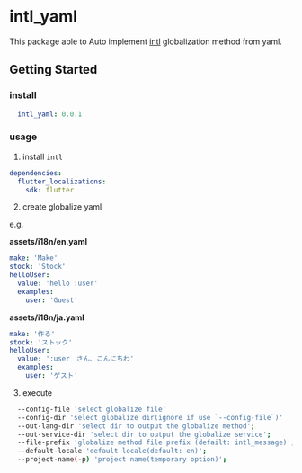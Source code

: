 # intl_yaml

This package able to Auto implement [intl](https://pub.dartlang.org/packages/intl) globalization method from yaml.

## Getting Started

### install

```yaml
  intl_yaml: 0.0.1
```

### usage

1. install `intl`

```yaml
dependencies:
  flutter_localizations:
    sdk: flutter
```

2. create globalize yaml

e.g.

**assets/i18n/en.yaml**

```yaml
make: 'Make'
stock: 'Stock'
helloUser:
  value: 'hello :user'
  examples:
    user: 'Guest'
```


**assets/i18n/ja.yaml**

```yaml
make: '作る'
stock: 'ストック'
helloUser:
  value: ':user　さん、こんにちわ'
  examples:
    user: 'ゲスト'
```


3. execute

```bash
  --config-file 'select globalize file'
  --config-dir 'select globalize dir(ignore if use `--config-file`)'
  --out-lang-dir 'select dir to output the globalize method';
  --out-service-dir 'select dir to output the globalize service';
  --file-prefix 'globalize method file prefix (defailt: intl_message)';
  --default-locale 'default locale(default: en)';
  --project-name(-p) 'project name(temporary option)';
```

